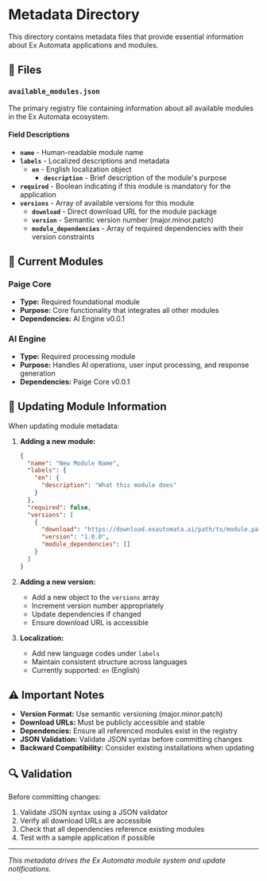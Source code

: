 # Metadata Directory

This directory contains metadata files that provide essential information about Ex Automata applications and modules.

## 📄 Files

### `available_modules.json`

The primary registry file containing information about all available modules in the Ex Automata ecosystem.

#### Field Descriptions

- **`name`** - Human-readable module name
- **`labels`** - Localized descriptions and metadata
  - **`en`** - English localization object
    - **`description`** - Brief description of the module's purpose
- **`required`** - Boolean indicating if this module is mandatory for the application
- **`versions`** - Array of available versions for this module
  - **`download`** - Direct download URL for the module package
  - **`version`** - Semantic version number (major.minor.patch)
  - **`module_dependencies`** - Array of required dependencies with their version constraints

## 🔄 Current Modules

### Paige Core
- **Type:** Required foundational module
- **Purpose:** Core functionality that integrates all other modules
- **Dependencies:** AI Engine v0.0.1

### AI Engine  
- **Type:** Required processing module
- **Purpose:** Handles AI operations, user input processing, and response generation
- **Dependencies:** Paige Core v0.0.1

## 📝 Updating Module Information

When updating module metadata:

1. **Adding a new module:**
   ```json
   {
     "name": "New Module Name",
     "labels": {
       "en": {
         "description": "What this module does"
       }
     },
     "required": false,
     "versions": [
       {
         "download": "https://download.exautomata.ai/path/to/module.paige",
         "version": "1.0.0",
         "module_dependencies": []
       }
     ]
   }
   ```

2. **Adding a new version:**
   - Add a new object to the `versions` array
   - Increment version number appropriately
   - Update dependencies if changed
   - Ensure download URL is accessible

3. **Localization:**
   - Add new language codes under `labels`
   - Maintain consistent structure across languages
   - Currently supported: `en` (English)

## ⚠️ Important Notes

- **Version Format:** Use semantic versioning (major.minor.patch)
- **Download URLs:** Must be publicly accessible and stable
- **Dependencies:** Ensure all referenced modules exist in the registry
- **JSON Validation:** Validate JSON syntax before committing changes
- **Backward Compatibility:** Consider existing installations when updating

## 🔍 Validation

Before committing changes:

1. Validate JSON syntax using a JSON validator
2. Verify all download URLs are accessible
3. Check that all dependencies reference existing modules
4. Test with a sample application if possible

---

*This metadata drives the Ex Automata module system and update notifications.*
